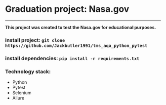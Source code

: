 # Graduation project: Nasa.gov
___
**This project was created to test the Nasa.gov for educational purposes.**

### install project: `git clone https://github.com/Jackbutler1991/tms_aqa_python_pytest`
### install dependencies: `pip install -r requirements.txt`

### Technology stack: 
- Python
- Pytest
- Selenium
- Allure